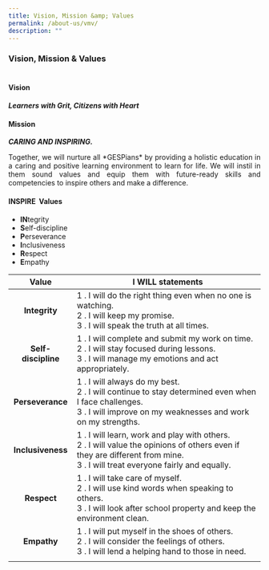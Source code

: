 ```yaml
---
title: Vision, Mission &amp; Values
permalink: /about-us/vmv/
description: ""
---
```

### Vision, Mission &amp; Values
# 
#### Vision

_**Learners with Grit, Citizens with Heart**_  

#### Mission

**_CARING AND INSPIRING._**
<p align="justify">Together, we will nurture all *GESPians* by providing a holistic education in a caring and positive learning environment to learn for life. We will instil in them sound values and equip them with future-ready skills and competencies to inspire others and make a difference.</p>

#### INSPIRE &nbsp;Values

*   **IN**tegrity &nbsp; &nbsp; &nbsp; &nbsp; &nbsp; &nbsp; &nbsp; &nbsp; &nbsp; &nbsp; &nbsp; &nbsp; &nbsp; &nbsp; &nbsp; &nbsp; &nbsp; &nbsp; &nbsp; &nbsp; &nbsp; &nbsp; &nbsp; &nbsp; &nbsp; &nbsp; &nbsp; &nbsp; &nbsp; &nbsp; &nbsp; &nbsp; &nbsp; &nbsp; &nbsp; &nbsp; &nbsp; &nbsp; &nbsp; &nbsp; &nbsp; &nbsp; &nbsp; &nbsp; &nbsp; &nbsp; &nbsp; 
*   **S**elf-discipline &nbsp; &nbsp; &nbsp; &nbsp; &nbsp; &nbsp; &nbsp; &nbsp; &nbsp; &nbsp; &nbsp; &nbsp; &nbsp; &nbsp; &nbsp; &nbsp; &nbsp; &nbsp; &nbsp; &nbsp; &nbsp; &nbsp; &nbsp; &nbsp; &nbsp; &nbsp; &nbsp; &nbsp; &nbsp; &nbsp; &nbsp; &nbsp; &nbsp; &nbsp; &nbsp;  
*   **P**erseverance &nbsp; &nbsp; &nbsp; &nbsp; &nbsp; &nbsp; &nbsp; &nbsp; &nbsp; &nbsp; &nbsp; &nbsp; &nbsp; &nbsp; &nbsp; &nbsp; &nbsp; &nbsp; &nbsp; &nbsp; &nbsp; &nbsp; &nbsp; &nbsp; &nbsp; &nbsp; &nbsp; &nbsp; &nbsp; &nbsp; &nbsp; &nbsp; &nbsp; &nbsp; &nbsp; &nbsp; &nbsp; &nbsp; &nbsp; &nbsp; &nbsp; &nbsp; &nbsp; 
*   **I**nclusiveness &nbsp; &nbsp; &nbsp; &nbsp; &nbsp; &nbsp; &nbsp; &nbsp; &nbsp; &nbsp; &nbsp; &nbsp; &nbsp; &nbsp; &nbsp; &nbsp; &nbsp; &nbsp; &nbsp; &nbsp; &nbsp; &nbsp; &nbsp; &nbsp; &nbsp; &nbsp; &nbsp; &nbsp; &nbsp; &nbsp; &nbsp; &nbsp;  
*   **R**espect &nbsp; &nbsp; &nbsp; &nbsp; &nbsp; &nbsp; &nbsp; &nbsp; &nbsp; &nbsp; &nbsp; &nbsp; &nbsp; &nbsp; &nbsp; &nbsp; &nbsp; &nbsp; &nbsp; &nbsp; &nbsp; &nbsp; &nbsp; &nbsp; &nbsp; &nbsp; &nbsp; &nbsp; &nbsp; &nbsp; &nbsp; &nbsp; &nbsp; &nbsp; &nbsp; &nbsp; &nbsp; &nbsp;  
*   **E**mpathy

| **Value** | &nbsp;**I WILL statements** |
|:---:|---|
| **Integrity** | 1 \. I will do the right thing even when no one is watching.<br>2 \.&nbsp;I will keep my promise.<br>3 \. I will speak the truth at all times. |
| **Self-discipline** | 1 \.&nbsp;I will complete and submit my work on time.<br>2 \.&nbsp;I will stay focused during lessons.<br>3 \.&nbsp;I will manage my emotions and act appropriately. |
| **Perseverance** | 1 \.&nbsp;I will always do my best.<br>2 \.&nbsp;I will continue to stay determined even when I face challenges.<br>3 \.&nbsp;I will improve on my weaknesses and work on my strengths. |
| **Inclusiveness** | 1 \.&nbsp;I will learn, work and play with others.<br>2 \.&nbsp;I will value the opinions of others even if they are&nbsp;different from mine.<br>3 \.&nbsp;I will treat everyone fairly and equally. |
| **Respect** | 1 \.&nbsp;I will take care of myself.<br>2 \.&nbsp;I will use kind words when speaking to others.<br>3 \.&nbsp;I will look after school property and keep the environment clean. |
| **Empathy** | 1 \.&nbsp;I will put myself in the shoes of others.<br>2 \.&nbsp;I will consider the feelings of others.<br>3 \. I will lend a helping hand to those in need. |
|  |  |